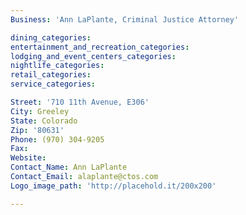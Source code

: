```yaml
---
Business: 'Ann LaPlante, Criminal Justice Attorney'

dining_categories:
entertainment_and_recreation_categories:
lodging_and_event_centers_categories:
nightlife_categories:
retail_categories:
service_categories:

Street: '710 11th Avenue, E306'
City: Greeley
State: Colorado
Zip: '80631'
Phone: (970) 304-9205
Fax:
Website:
Contact_Name: Ann LaPlante
Contact_Email: alaplante@ctos.com
Logo_image_path: 'http://placehold.it/200x200'

---
```



